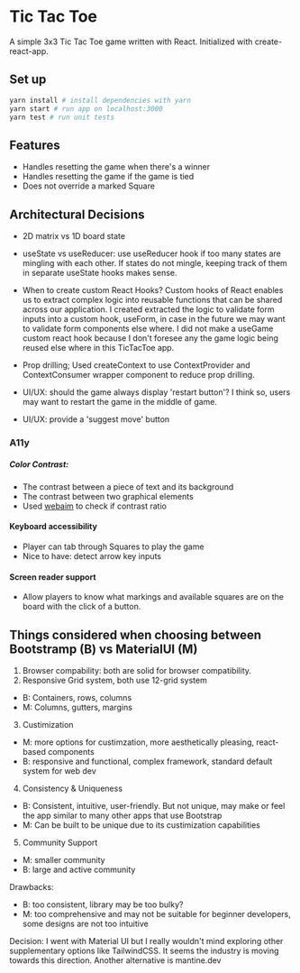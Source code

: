 # Tic Tac Toe
A simple 3x3 Tic Tac Toe game written with React. Initialized with create-react-app.

## Set up
```bash
yarn install # install dependencies with yarn
yarn start # run app on localhost:3000
yarn test # run unit tests
```

## Features
- Handles resetting the game when there's a winner
- Handles resetting the game if the game is tied
- Does not override a marked Square

## Architectural Decisions
- 2D matrix vs 1D board state
- useState vs useReducer: use useReducer hook if too many states are mingling with each other. If states do not mingle, keeping track of them in separate useState hooks makes sense.

- When to create custom React Hooks? Custom hooks of React enables us to extract complex logic into reusable functions that can be shared across our application. I created extracted the logic to validate form inputs into a custom hook, useForm, in case in the future we may want to validate form components else where. I did not make a useGame custom react hook because I don't foresee any the game logic being reused else where in this TicTacToe app. 

- Prop drilling; Used createContext to use ContextProvider and ContextConsumer wrapper component to reduce prop drilling.

- UI/UX: should the game always display 'restart button'? I think so, users may want to restart the game in the middle of game.
- UI/UX: provide a 'suggest move' button

### A11y
##### Color Contrast: 
- The contrast between a piece of text and its background
- The contrast between two graphical elements 
- Used [webaim](https://webaim.org/resources/contrastchecker/) to check if contrast ratio  

#### Keyboard accessibility 
- Player can tab through Squares to play the game
- Nice to have: detect arrow key inputs

#### Screen reader support
- Allow players to know what markings and available squares are on the board with the click of a button.

## Things considered when choosing between Bootstramp (B) vs MaterialUI (M)
1. Browser compability: both are solid for browser compatibility.
2. Responsive Grid system, both use 12-grid system
- B: Containers, rows, columns
- M: Columns, gutters, margins
3. Custimization
- M: more options for custimzation, more aesthetically pleasing, react-based components
- B: responsive and functional, complex framework, standard default system for web dev
4. Consistency & Uniqueness
- B: Consistent, intuitive, user-friendly. But not unique, may make or feel the app similar to many other apps that use Bootstrap
- M: Can be built to be unique due to its custimization capabilities
5. Community Support
- M: smaller community
- B: large and active community


Drawbacks:
- B: too consistent, library may be too bulky?
- M: too comprehensive and may not be suitable for beginner developers, some designs are not too intuitive

Decision: I went with Material UI but I really wouldn't mind exploring other supplementary options like TailwindCSS. It seems the industry is moving towards this direction. Another alternative is mantine.dev
